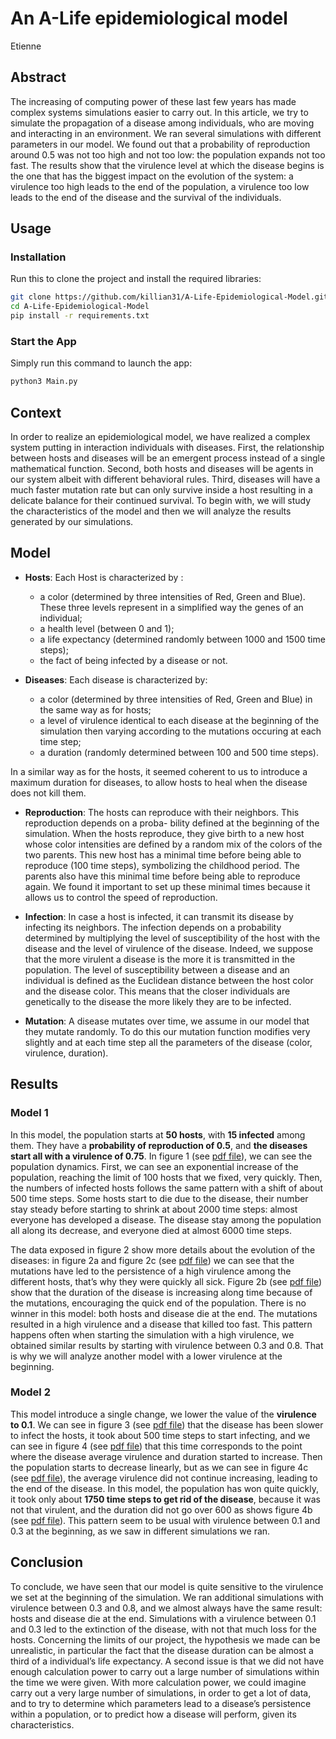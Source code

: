 # An A-Life epidemiological model
Etienne
## Abstract
The increasing of computing power of these last few years has made complex systems simulations easier to carry out. In this article, we try to simulate the propagation of a disease among individuals, who are moving and interacting in an environment. We ran several simulations with different parameters in our model. We found out that a probability of reproduction around 0.5 was not too high and not too low: the population expands not too fast. The results show that the virulence level at which the disease begins is the one that has the biggest impact on the evolution of the system: a virulence too high leads to the end of the population, a virulence too low leads to the end of the disease and the survival of the individuals.

## Usage
### Installation
Run this to clone the project and install the required libraries:
```bash
git clone https://github.com/killian31/A-Life-Epidemiological-Model.git
cd A-Life-Epidemiological-Model
pip install -r requirements.txt
```

### Start the App
Simply run this command to launch the app:
```bash
python3 Main.py
```

## Context
In order to realize an epidemiological model, we have realized a complex system putting in interaction individuals with diseases. First, the relationship between hosts and diseases will be an emergent process instead of a single mathematical function. Second, both hosts and diseases will be agents in our system albeit with different behavioral rules. Third, diseases will have a much faster mutation rate but can only survive inside a host resulting in a delicate balance for their continued survival.
To begin with, we will study the characteristics of the model and then we will analyze the results generated by our simulations.

## Model
- **Hosts**: Each Host is characterized by :
  - a color (determined by three intensities of Red, Green and Blue). These three levels represent in a simplified way the genes of an individual;
  - a health level (between 0 and 1);
  - a life expectancy (determined randomly between 1000 and 1500 time steps);
  - the fact of being infected by a disease or not.

- **Diseases**: Each disease is characterized by:
  - a color (determined by three intensities of Red, Green and Blue) in the same way as for hosts;
  - a level of virulence identical to each disease at the beginning of the simulation then varying according to the mutations occuring at each time step;
  - a duration (randomly determined between 100 and 500 time steps).

In a similar way as for the hosts, it seemed coherent to us to introduce a maximum duration for diseases,
to allow hosts to heal when the disease does not kill them.

- **Reproduction**: The hosts can reproduce with their neighbors. This reproduction depends on a proba- bility defined at the beginning of the simulation. When the hosts reproduce, they give birth to a new host whose color intensities are defined by a random mix of the colors of the two parents. This new host has a minimal time before being able to reproduce (100 time steps), symbolizing the childhood period. The parents also have this minimal time before being able to reproduce again. We found it important to set up these minimal times because it allows us to control the speed of reproduction.

- **Infection**: In case a host is infected, it can transmit its disease by infecting its neighbors. The infection depends on a probability determined by multiplying the level of susceptibility of the host with the disease and the level of virulence of the disease. Indeed, we suppose that the more virulent a disease is the more it is transmitted in the population. The level of susceptibility between a disease and an individual is defined as the Euclidean distance between the host color and the disease color. This means that the closer individuals are genetically to the disease the more likely they are to be infected.

- **Mutation**: A disease mutates over time, we assume in our model that they mutate randomly. To do this our mutation function modifies very slightly and at each time step all the parameters of the disease (color, virulence, duration).

## Results
### Model 1

In this model, the population starts at **50 hosts**, with **15 infected** among them. They have a **probability of reproduction of 0.5**, and **the diseases start all with a virulence of 0.75**. In figure 1 (see [pdf file](Article.pdf)), we can see the population dynamics. First, we can see an exponential increase of the population, reaching the limit of 100 hosts that we fixed, very quickly. Then, the numbers of infected hosts follows the same pattern with a shift of about 500 time steps. Some hosts start to die due to the disease, their number stay steady before starting to shrink at about 2000 time steps: almost everyone has developed a disease. The disease stay among the population all along its decrease, and everyone died at almost 6000 time steps.

The data exposed in figure 2 show more details about the evolution of the diseases: in figure 2a and figure 2c (see [pdf file](Article.pdf)) we can see that the mutations have led to the persistence of a high virulence among the different hosts, that’s why they were quickly all sick. Figure 2b (see [pdf file](Article.pdf)) show that the duration of the disease is increasing along time because of the mutations, encouraging the quick end of the population.
There is no winner in this model: both hosts and disease die at the end. The mutations resulted in a high virulence and a disease that killed too fast. This pattern happens often when starting the simulation with a high virulence, we obtained similar results by starting with virulence between 0.3 and 0.8. That is why we will analyze another model with a lower virulence at the beginning.

### Model 2

This model introduce a single change, we lower the value of the **virulence to 0.1**. We can see in figure 3 (see [pdf file](Article.pdf)) that the disease has been slower to infect the hosts, it took about 500 time steps to start infecting, and we can see in figure 4 (see [pdf file](Article.pdf)) that this time corresponds to the point where the disease average virulence and duration started to increase. Then the population starts to decrease linearly, but as we can see in figure 4c (see [pdf file](Article.pdf)), the average virulence did not continue increasing, leading to the end of the disease.
In this model, the population has won quite quickly, it took only about **1750 time steps to get rid of the disease**, because it was not that virulent, and the duration did not go over 600 as shows figure 4b (see [pdf file](Article.pdf)). This pattern seem to be usual with virulence between 0.1 and 0.3 at the beginning, as we saw in different simulations we ran.

## Conclusion

To conclude, we have seen that our model is quite sensitive to the virulence we set at the beginning of the simulation. We ran additional simulations with virulence between 0.3 and 0.8, and we almost always have the same result: hosts and disease die at the end. Simulations with a virulence between 0.1 and 0.3 led to the extinction of the disease, with not that much loss for the hosts.
Concerning the limits of our project, the hypothesis we made can be unrealistic, in particular the fact that the disease duration can be almost a third of a individual’s life expectancy. A second issue is that we did not have enough calculation power to carry out a large number of simulations within the time we were given.
With more calculation power, we could imagine carry out a very large number of simulations, in order to get a lot of data, and to try to determine which parameters lead to a disease’s persistence within a population, or to predict how a disease will perform, given its characteristics.

